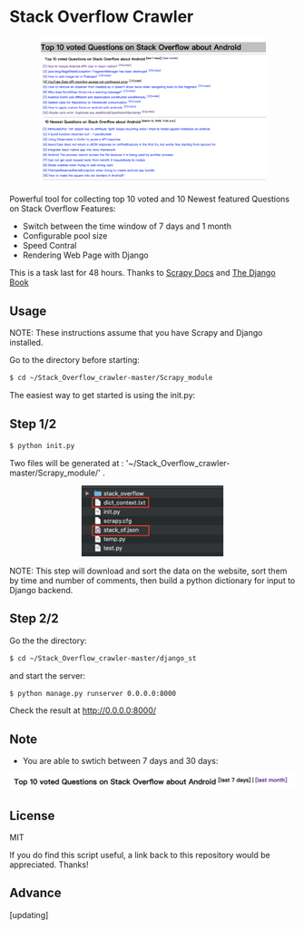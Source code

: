 # Stack Overflow Crawler

<p align="center">
  <a href="https://stackoverflow.com/questions/tagged/android?tab=newest&page=50&pagesize=50">
    <img src='/imgs/Pasted Graphic 9.png' width="400"/>
  </a>
</p>




Powerful tool for collecting top 10 voted and 10 Newest featured Questions on Stack Overflow
Features:

 * Switch between the time window of 7 days and 1 month
 * Configurable pool size
 * Speed Contral
 * Rendering Web Page with Django

This is a task last for 48 hours.
Thanks to [Scrapy Docs](https://docs.scrapy.org/en/latest/) and [The Django Book](http://djangobook.py3k.cn/2.0/)

## Usage
NOTE: These instructions assume that you have Scrapy and Django installed.

Go to the directory before starting:

```sh
$ cd ~/Stack_Overflow_crawler-master/Scrapy_module
```
The easiest way to get started is using the init.py:

## Step 1/2

```sh
$ python init.py
```

Two files will be generated at : '~/Stack_Overflow_crawler-master/Scrapy_module/' .



<p align="center">
  <a href="https://stackoverflow.com/questions/tagged/android?tab=newest&page=50&pagesize=50">
    <img src='/imgs/result1.png' width="250"/>
  </a>
</p>
NOTE:
This step will download and sort the data on the website, sort them by time and number of comments, then build a python dictionary for input to Django backend.


## Step 2/2

Go the the directory:
```sh
$ cd ~/Stack_Overflow_crawler-master/django_st
```
and start the server:

```sh
$ python manage.py runserver 0.0.0.0:8000
```
Check the result at http://0.0.0.0:8000/

## Note

* You are able to swtich between 7 days and 30 days:

<p align="center">
  <a href="https://stackoverflow.com/questions/tagged/android?tab=newest&page=50&pagesize=50">
    <img src='/imgs/Pasted Graphic 11.png' width="800"/>
  </a>
</p>


## License

MIT

If you do find this script useful, a link back to this repository would be appreciated. Thanks!


## Advance

[updating]

